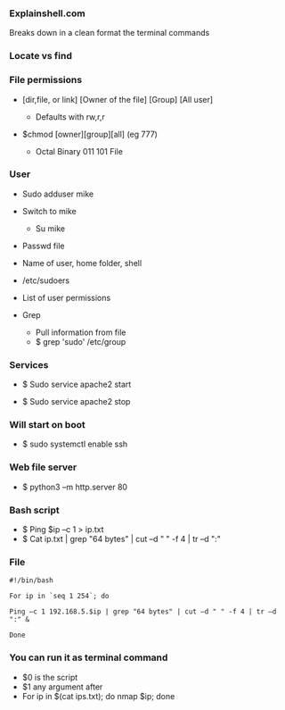 
### Explainshell.com  

Breaks down in a clean format the terminal commands  

 

### Locate vs find  

 

### File permissions 

- [dir,file, or link] [Owner of the file] [Group] [All user] 
    - Defaults with rw,r,r 

- $chmod  [owner][group][all] (eg 777) 
    - Octal Binary 011 101 File 

### User 

- Sudo adduser mike 

- Switch to mike 

    - Su mike  
- Passwd file 

- Name of user, home folder, shell  

- /etc/sudoers 

- List of user permissions 
- Grep 
    - Pull information from file  
    - $ grep 'sudo' /etc/group 

### Services 

- $ Sudo service apache2 start 

- $ Sudo service apache2 stop 

### Will start on boot 

- $ sudo systemctl enable ssh 

### Web file server 
- $ python3 –m http.server 80 

### Bash script 
- $ Ping $ip –c 1 > ip.txt 
- $ Cat ip.txt | grep "64 bytes" | cut –d " " -f 4 | tr –d ":" 

### File 

```
#!/bin/bash 

For ip in `seq 1 254`; do 

Ping –c 1 192.168.5.$ip | grep "64 bytes" | cut –d " " -f 4 | tr –d ":" & 

Done 
```
 

### You can run it as terminal command  
- $0 is the script 
- $1 any argument after  
- For ip in $(cat ips.txt); do nmap $ip; done 

 

 

 

 